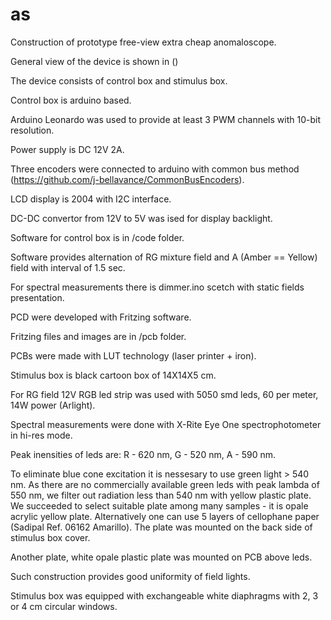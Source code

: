 # as
Construction of prototype free-view extra cheap anomaloscope.

General view of the device is shown in ()

The device consists of control box and stimulus box.

Control box is arduino based.

Arduino Leonardo was used to provide at least 3 PWM channels with 10-bit resolution.

Power supply is DC 12V 2A.

Three encoders were connected to arduino with common bus method (https://github.com/j-bellavance/CommonBusEncoders).

LCD display is 2004 with I2C interface.

DC-DC convertor from 12V to 5V was ised for display backlight.

Software for control box is in /code folder.

Software provides alternation of RG mixture field and A (Amber == Yellow) field with interval of 1.5 sec.

For spectral measurements there is dimmer.ino scetch with static fields presentation.

PCD were developed with Fritzing software.

Fritzing files and images are in /pcb folder.

PCBs were made with LUT technology (laser printer + iron).

Stimulus box is black cartoon box of 14X14X5 cm.

For RG field 12V RGB led strip was used with 5050 smd leds, 60 per meter, 14W power (Arlight).

Spectral measurements were done with X-Rite Eye One spectrophotometer in hi-res mode.

Peak inensities of leds are: R - 620 nm, G - 520 nm, A - 590 nm.

To eliminate blue cone excitation it is nessesary to use green light > 540 nm.
As there are no commercially available green leds with peak lambda of 550 nm, we
filter out radiation less than 540 nm with yellow plastic plate.
We succeeded to select suitable plate among many samples - it is opale acrylic yellow plate.
Alternatively one can use 5 layers of cellophane paper (Sadipal Ref. 06162 Amarillo).
The plate was mounted on the back side of stimulus box cover.

Another plate, white opale plastic plate was mounted on PCB above leds.

Such construction provides good uniformity of field lights.

Stimulus box was equipped with exchangeable white diaphragms with 2, 3 or 4 cm circular windows.

